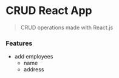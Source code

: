 # CRUD React App
> CRUD operations made with React.js

### Features
- add employees
   - name
   - address


